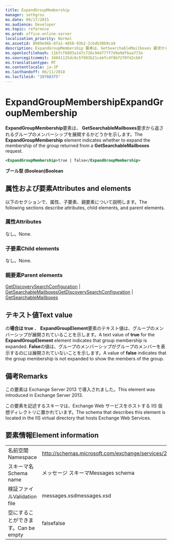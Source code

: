 ```yaml
---
title: ExpandGroupMembership
manager: sethgros
ms.date: 09/17/2015
ms.audience: Developer
ms.topic: reference
ms.prod: office-online-server
localization_priority: Normal
ms.assetid: 8989e96b-8fa1-4858-93b2-2cbdb30b9ca9
description: ExpandGroupMembership 要素は、GetSearchableMailboxes 要求から返されるグループのメンバーシップを展開するかどうかを示します。
ms.openlocfilehash: 11bfcf6893a147c726c94df77f7d9a9dfbaa773e
ms.sourcegitcommit: 34041125dc8c5f993b21cebfc4f8b72f0fd2cb6f
ms.translationtype: MT
ms.contentlocale: ja-JP
ms.lasthandoff: 06/11/2018
ms.locfileid: "19760375"
---
```

# <a name="expandgroupmembership"></a><span data-ttu-id="3c8af-103">ExpandGroupMembership</span><span class="sxs-lookup"><span data-stu-id="3c8af-103">ExpandGroupMembership</span></span>

<span data-ttu-id="3c8af-104">**ExpandGroupMembership**要素は、 **GetSearchableMailboxes**要求から返されるグループのメンバーシップを展開するかどうかを示します。</span><span class="sxs-lookup"><span data-stu-id="3c8af-104">The **ExpandGroupMembership** element indicates whether to expand the membership of the group returned from a **GetSearchableMailboxes** request.</span></span> 
  
```XML
<ExpandGroupMembership>true | false</ExpandGroupMembership>
```

 <span data-ttu-id="3c8af-105">**ブール型 (Boolean)**</span><span class="sxs-lookup"><span data-stu-id="3c8af-105">**Boolean**</span></span>
## <a name="attributes-and-elements"></a><span data-ttu-id="3c8af-106">属性および要素</span><span class="sxs-lookup"><span data-stu-id="3c8af-106">Attributes and elements</span></span>

<span data-ttu-id="3c8af-107">以下のセクションで、属性、子要素、親要素について説明します。</span><span class="sxs-lookup"><span data-stu-id="3c8af-107">The following sections describe attributes, child elements, and parent elements.</span></span>
  
### <a name="attributes"></a><span data-ttu-id="3c8af-108">属性</span><span class="sxs-lookup"><span data-stu-id="3c8af-108">Attributes</span></span>

<span data-ttu-id="3c8af-109">なし。</span><span class="sxs-lookup"><span data-stu-id="3c8af-109">None.</span></span>
  
### <a name="child-elements"></a><span data-ttu-id="3c8af-110">子要素</span><span class="sxs-lookup"><span data-stu-id="3c8af-110">Child elements</span></span>

<span data-ttu-id="3c8af-111">なし。</span><span class="sxs-lookup"><span data-stu-id="3c8af-111">None.</span></span>
  
### <a name="parent-elements"></a><span data-ttu-id="3c8af-112">親要素</span><span class="sxs-lookup"><span data-stu-id="3c8af-112">Parent elements</span></span>

<span data-ttu-id="3c8af-113">[GetDiscoverySearchConfiguration](getdiscoverysearchconfiguration.md) | [GetSearchableMailboxes](getsearchablemailboxes.md)</span><span class="sxs-lookup"><span data-stu-id="3c8af-113">[GetDiscoverySearchConfiguration](getdiscoverysearchconfiguration.md) | [GetSearchableMailboxes](getsearchablemailboxes.md)</span></span>
  
## <a name="text-value"></a><span data-ttu-id="3c8af-114">テキスト値</span><span class="sxs-lookup"><span data-stu-id="3c8af-114">Text value</span></span>

<span data-ttu-id="3c8af-115">の**場合は true** 、 **ExpandGroupElement**要素のテキスト値は、グループのメンバーシップが展開されていることを示します。</span><span class="sxs-lookup"><span data-stu-id="3c8af-115">A text value of **true** for the **ExpandGroupElement** element indicates that group membership is expanded.</span></span> <span data-ttu-id="3c8af-116">**False**の値は、グループのメンバーシップがグループのメンバーを表示するのには展開されていないことを示します。</span><span class="sxs-lookup"><span data-stu-id="3c8af-116">A value of **false** indicates that the group membership is not expanded to show the members of the group.</span></span> 
  
## <a name="remarks"></a><span data-ttu-id="3c8af-117">備考</span><span class="sxs-lookup"><span data-stu-id="3c8af-117">Remarks</span></span>

<span data-ttu-id="3c8af-118">この要素は Exchange Server 2013 で導入されました。</span><span class="sxs-lookup"><span data-stu-id="3c8af-118">This element was introduced in Exchange Server 2013.</span></span>
  
<span data-ttu-id="3c8af-119">この要素を記述するスキーマは、Exchange Web サービスをホストする IIS 仮想ディレクトリに置かれています。</span><span class="sxs-lookup"><span data-stu-id="3c8af-119">The schema that describes this element is located in the IIS virtual directory that hosts Exchange Web Services.</span></span>
  
## <a name="element-information"></a><span data-ttu-id="3c8af-120">要素情報</span><span class="sxs-lookup"><span data-stu-id="3c8af-120">Element information</span></span>

|||
|:-----|:-----|
|<span data-ttu-id="3c8af-121">名前空間</span><span class="sxs-lookup"><span data-stu-id="3c8af-121">Namespace</span></span>  <br/> |http://schemas.microsoft.com/exchange/services/2006/messages  <br/> |
|<span data-ttu-id="3c8af-122">スキーマ名</span><span class="sxs-lookup"><span data-stu-id="3c8af-122">Schema name</span></span>  <br/> |<span data-ttu-id="3c8af-123">メッセージ スキーマ</span><span class="sxs-lookup"><span data-stu-id="3c8af-123">Messages schema</span></span>  <br/> |
|<span data-ttu-id="3c8af-124">検証ファイル</span><span class="sxs-lookup"><span data-stu-id="3c8af-124">Validation file</span></span>  <br/> |<span data-ttu-id="3c8af-125">messages.xsd</span><span class="sxs-lookup"><span data-stu-id="3c8af-125">messages.xsd</span></span>  <br/> |
|<span data-ttu-id="3c8af-126">空にすることができます。</span><span class="sxs-lookup"><span data-stu-id="3c8af-126">Can be empty</span></span>  <br/> |<span data-ttu-id="3c8af-127">false</span><span class="sxs-lookup"><span data-stu-id="3c8af-127">false</span></span>  <br/> |
   

